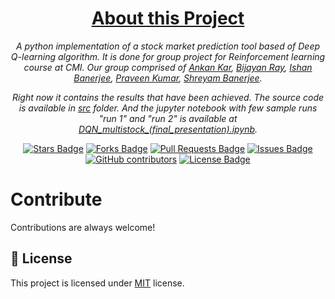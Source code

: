 <h1 align="center"><u>About this Project</u></h1>
<p align="center"><i>A python implementation of a stock market prediction tool based of Deep Q-learning algorithm. It is done for group project for Reinforcement learning course at CMI. Our group comprised of <a href="https://github.com/AnkanKar-Zargon" target="_blank">Ankan Kar</a>, <a href="https://github.com/BijayanRay" target="_blank">Bijayan Ray</a>, <a href="https://github.com/ishanbaner" target="_blank">Ishan Banerjee</a>, <a href="https://github.com/theliterunner" target="_blank">Praveen Kumar</a>, <a href="https://github.com/shreyam202236" target="_blank">Shreyam Banerjee<a>.</i></p>
<p align="center"><i>Right now it contains the results that have been achieved. The source code is available in <a href="https://github.com/BijayanRay/Stock-market-prediction-Reinforcement-learning-project/tree/main/src">src</a> folder. And the jupyter notebook with few sample runs "run 1" and "run 2" is available at <a href="https://github.com/BijayanRay/Stock-market-prediction-Reinforcement-learning-project/blob/main/DQN_multistock_(final_presentation).ipynb" target="_blank">DQN_multistock_(final_presentation).ipynb</a>. </i></p>
<div align="center">
  <a href="https://github.com/BijayanRay/Stock-market-prediction-Reinforcement-learning-project/stargazers"><img src="https://img.shields.io/github/stars/BijayanRay/Stock-market-prediction-Reinforcement-learning-project" alt="Stars Badge"/></a>
<a href="https://github.com/BijayanRay/Stock-market-prediction-Reinforcement-learning-project/network/members"><img src="https://img.shields.io/github/forks/BijayanRay/Stock-market-prediction-Reinforcement-learning-project" alt="Forks Badge"/></a>
<a href="https://github.com/BijayanRay/Stock-market-prediction-Reinforcement-learning-project/pulls"><img src="https://img.shields.io/github/issues-pr/BijayanRay/Stock-market-prediction-Reinforcement-learning-project" alt="Pull Requests Badge"/></a>
<a href="https://github.com/BijayanRay/Stock-market-prediction-Reinforcement-learning-project/issues"><img src="https://img.shields.io/github/issues/BijayanRay/Stock-market-prediction-Reinforcement-learning-project" alt="Issues Badge"/></a>
<a href="https://github.com/BijayanRay/Stock-market-prediction-Reinforcement-learning-project/graphs/contributors"><img alt="GitHub contributors" src="https://img.shields.io/github/contributors/BijayanRay/Stock-market-prediction-Reinforcement-learning-project?color=2b9348"></a>
<a href="https://github.com/BijayanRay/Stock-market-prediction-Reinforcement-learning-project/blob/master/LICENSE"><img src="https://img.shields.io/github/license/BijayanRay/Stock-market-prediction-Reinforcement-learning-project?color=2b9348" alt="License Badge"/></a>
</div>


# Contribute

Contributions are always welcome!

## :pencil: License

This project is licensed under [MIT](https://opensource.org/licenses/MIT) license.
